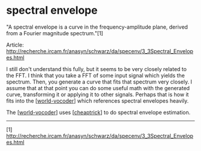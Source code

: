 # spectral envelope

"A spectral envelope is a curve in the frequency-amplitude plane, derived from a Fourier magnitude spectrum."[1]

Article: <http://recherche.ircam.fr/anasyn/schwarz/da/specenv/3_3Spectral_Envelopes.html>

I still don't understand this fully, but it seems to be very closely related to the FFT.  I think that you take a FFT of some input signal which yields the spectrum.  Then, you generate a curve that fits that spectrum very closely.  I assume that at that point you can do some useful math with the generated curve, transforming it or applying it to other signals.  Perhaps that is how it fits into the [[world-vocoder]] which references spectral envelopes heavily.

The [[world-vocoder]] uses [[cheaptrick]] to do spectral envelope estimation.

----

[1] http://recherche.ircam.fr/anasyn/schwarz/da/specenv/3_3Spectral_Envelopes.html

[//begin]: # "Autogenerated link references for markdown compatibility"
[world-vocoder]: world-vocoder "world-vocoder"
[cheaptrick]: cheaptrick "cheaptrick"
[//end]: # "Autogenerated link references"
